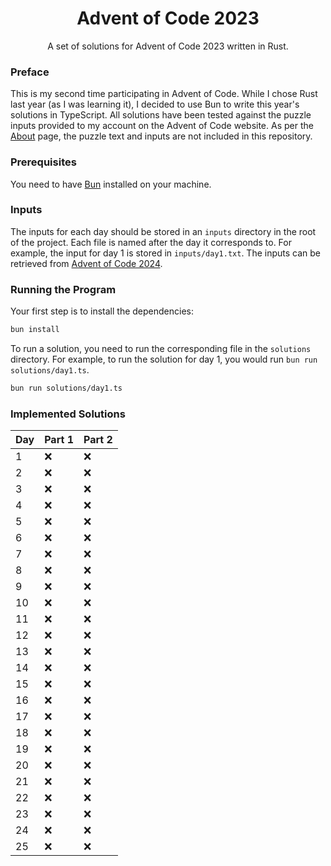 <div align="center">
  <h1>Advent of Code 2023</h1>
  <p>A set of solutions for Advent of Code 2023 written in Rust.</p>
</div>

### Preface

This is my second time participating in Advent of Code. While I chose Rust last year (as I was learning it), I decided to use Bun to write this year's solutions in TypeScript. All solutions have been tested against the puzzle inputs provided to my account on the Advent of Code website. As per the [About](https://adventofcode.com/2024/about) page, the puzzle text and inputs are not included in this repository.

### Prerequisites

You need to have [Bun](https://bun.sh) installed on your machine.

### Inputs

The inputs for each day should be stored in an `inputs` directory in the root of the project. Each file is named after the day it corresponds to. For example, the input for day 1 is stored in `inputs/day1.txt`. The inputs can be retrieved from [Advent of Code 2024](https://adventofcode.com/2024).

### Running the Program

Your first step is to install the dependencies:

```bash
bun install
```

To run a solution, you need to run the corresponding file in the `solutions` directory. For example, to run the solution for day 1, you would run `bun run solutions/day1.ts`.

```bash
bun run solutions/day1.ts
```

### Implemented Solutions

| Day | Part 1 | Part 2 |
| --- | ------ | ------ |
| 1   | ❌ | ❌ |
| 2   | ❌ | ❌ |
| 3   | ❌ | ❌ |
| 4   | ❌ | ❌ |
| 5   | ❌ | ❌ |
| 6   | ❌ | ❌ |
| 7   | ❌ | ❌ |
| 8   | ❌ | ❌ |
| 9   | ❌ | ❌ |
| 10  | ❌ | ❌ |
| 11  | ❌ | ❌ |
| 12  | ❌ | ❌ |
| 13  | ❌ | ❌ |
| 14  | ❌ | ❌ |
| 15  | ❌ | ❌ |
| 16  | ❌ | ❌ |
| 17  | ❌ | ❌ |
| 18  | ❌ | ❌ |
| 19  | ❌ | ❌ |
| 20  | ❌ | ❌ |
| 21  | ❌ | ❌ |
| 22  | ❌ | ❌ |
| 23  | ❌ | ❌ |
| 24  | ❌ | ❌ |
| 25  | ❌ | ❌ |